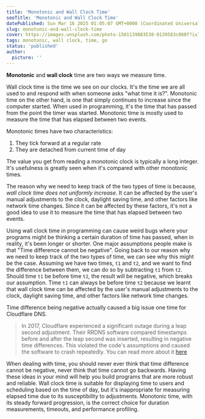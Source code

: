 ```yaml
---
title: 'Monotonic and Wall Clock Time'
seoTitle: 'Monotonic and Wall Clock Time'
datePublished: Sun Mar 16 2025 01:05:07 GMT+0000 (Coordinated Universal Time)
slug: monotonic-and-wall-clock-time
cover: https://images.unsplash.com/photo-1501139083538-0139583c060f?ixlib=rb-1.2.1&ixid=eyJhcHBfaWQiOjEyMDd9&w=1000&q=80
tags: monotonic, wall clock, time, go
status: 'published'
author:
  picture: ''
---
```


**Monotonic** and **wall clock** time are two ways we measure time.

Wall clock time is the time we see on our clocks. It's the time we are all used to and respond with when someone asks "what time it is?". Monotonic time on the other hand, is one that simply continues to increase since the computer started. When used in programming, it's the time that has passed from the point the timer was started. Monotonic time is mostly used to measure the time that has elapsed between two events.

Monotonic times have two characteristics:

1. They tick forward at a regular rate
2. They are detached from current time of day

The value you get from reading a monotonic clock is typically a long integer. It's usefulness is greatly seen when it's compared with other monotonic times.

The reason why we need to keep track of the two types of time is because, _wall clock time does not uniformly increase_. It can be affected by the user's manual adjustments to the clock, daylight saving time, and other factors like network time changes. Since it can be affected by these factors, it's not a good idea to use it to measure the time that has elapsed between two events.

Using wall clock time in programming can cause weird bugs where your programs might be thinking a certain duration of time has passed, when in reality, it's been longer or shorter. One major assumptions people make is that "Time difference cannot be negative". Going back to our reason why we need to keep track of the two types of time, we can see why this might be the case. Assuming we have two times, `t1` and `t2`, and we want to find the difference between them, we can do so by subtracting `t1` from `t2`. Should time `t1` be before time `t2`, the result will be negative, which breaks our assumption. Time `t1` can always be before time `t2` because we learnt that wall clock time can be affected by the user's manual adjustments to the clock, daylight saving time, and other factors like network time changes.

Time difference being negative actually caused a big issue one time for Cloudflare DNS.

> In 2017, Cloudflare experienced a significant outage during a leap second adjustment. Their RRDNS software compared timestamps before and after the leap second was inserted, resulting in negative time differences. This violated the code's assumptions and caused the software to crash repeatedly. You can read more about it [here](https://blog.cloudflare.com/how-and-why-the-leap-second-affected-cloudflare-dns/)

When dealing with time, you should never ever think that time difference cannot be negative, never think that time cannot go backwards. Having these ideas in your mind will help you build programs that are more robust and reliable. Wall clock time is suitable for displaying time to users and scheduling based on the time of day, but it's inappropriate for measuring elapsed time due to its susceptibility to adjustments. Monotonic time, with its steady forward progression, is the correct choice for duration measurements, timeouts, and performance profiling.
